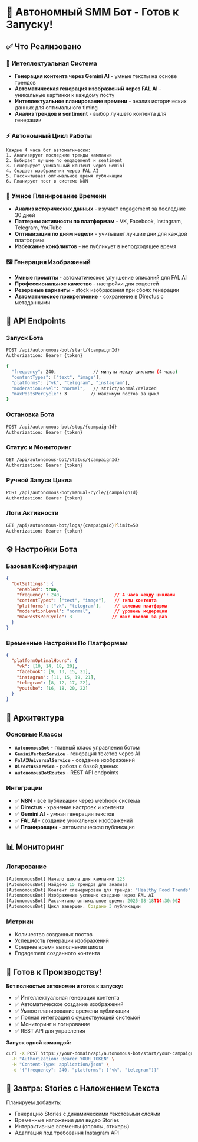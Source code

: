 # 🤖 Автономный SMM Бот - Готов к Запуску!

## ✅ Что Реализовано

### 🧠 **Интеллектуальная Система**
- **Генерация контента через Gemini AI** - умные тексты на основе трендов
- **Автоматическая генерация изображений через FAL AI** - уникальные картинки к каждому посту
- **Интеллектуальное планирование времени** - анализ исторических данных для оптимального timing
- **Анализ трендов и sentiment** - выбор лучшего контента для генерации

### ⚡ **Автономный Цикл Работы**
```
Каждые 4 часа бот автоматически:
1. Анализирует последние тренды кампании
2. Выбирает лучшие по engagement и sentiment
3. Генерирует уникальный контент через Gemini
4. Создает изображения через FAL AI
5. Рассчитывает оптимальное время публикации
6. Планирует пост в системе N8N
```

### 🎯 **Умное Планирование Времени**
- **Анализ исторических данных** - изучает engagement за последние 30 дней
- **Паттерны активности по платформам** - VK, Facebook, Instagram, Telegram, YouTube
- **Оптимизация по дням недели** - учитывает лучшие дни для каждой платформы
- **Избежание конфликтов** - не публикует в неподходящее время

### 🖼️ **Генерация Изображений**
- **Умные промпты** - автоматическое улучшение описаний для FAL AI
- **Профессиональное качество** - настройки для соцсетей
- **Резервные варианты** - stock изображения при сбоях генерации
- **Автоматическое прикрепление** - сохранение в Directus с метаданными

## 🚀 API Endpoints

### Запуск Бота
```bash
POST /api/autonomous-bot/start/{campaignId}
Authorization: Bearer {token}

{
  "frequency": 240,              // минуты между циклами (4 часа)
  "contentTypes": ["text", "image"],
  "platforms": ["vk", "telegram", "instagram"],
  "moderationLevel": "normal",   // strict/normal/relaxed
  "maxPostsPerCycle": 3         // максимум постов за цикл
}
```

### Остановка Бота
```bash
POST /api/autonomous-bot/stop/{campaignId}
Authorization: Bearer {token}
```

### Статус и Мониторинг
```bash
GET /api/autonomous-bot/status/{campaignId}
Authorization: Bearer {token}
```

### Ручной Запуск Цикла
```bash
POST /api/autonomous-bot/manual-cycle/{campaignId}
Authorization: Bearer {token}
```

### Логи Активности
```bash
GET /api/autonomous-bot/logs/{campaignId}?limit=50
Authorization: Bearer {token}
```

## ⚙️ Настройки Бота

### Базовая Конфигурация
```json
{
  "botSettings": {
    "enabled": true,
    "frequency": 240,                    // 4 часа между циклами
    "contentTypes": ["text", "image"],   // типы контента
    "platforms": ["vk", "telegram"],     // целевые платформы
    "moderationLevel": "normal",         // уровень модерации
    "maxPostsPerCycle": 3               // макс постов за раз
  }
}
```

### Временные Настройки По Платформам
```json
{
  "platformOptimalHours": {
    "vk": [10, 14, 18, 20],
    "facebook": [9, 13, 15, 21], 
    "instagram": [11, 15, 19, 21],
    "telegram": [8, 12, 17, 22],
    "youtube": [16, 18, 20, 22]
  }
}
```

## 🔧 Архитектура

### Основные Классы
- **`AutonomousBot`** - главный класс управления ботом
- **`GeminiVertexService`** - генерация текстов через AI
- **`FalAIUniversalService`** - создание изображений
- **`DirectusService`** - работа с базой данных
- **`autonomousBotRoutes`** - REST API endpoints

### Интеграции
- ✅ **N8N** - все публикации через webhook система
- ✅ **Directus** - хранение настроек и контента
- ✅ **Gemini AI** - умная генерация текстов
- ✅ **FAL AI** - создание уникальных изображений
- ✅ **Планировщик** - автоматическая публикация

## 📊 Мониторинг

### Логирование
```javascript
[AutonomousBot] Начало цикла для кампании 123
[AutonomousBot] Найдено 15 трендов для анализа
[AutonomousBot] Контент сгенерирован для тренда: "Healthy Food Trends"
[AutonomousBot] Изображение успешно создано через FAL AI
[AutonomousBot] Рассчитано оптимальное время: 2025-08-18T14:30:00Z
[AutonomousBot] Цикл завершен. Создано 3 публикации
```

### Метрики
- Количество созданных постов
- Успешность генерации изображений
- Среднее время выполнения цикла
- Engagement созданного контента

## 🎉 Готов к Производству!

**Бот полностью автономен и готов к запуску:**
- ✅ Интеллектуальная генерация контента
- ✅ Автоматическое создание изображений  
- ✅ Умное планирование времени публикации
- ✅ Полная интеграция с существующей системой
- ✅ Мониторинг и логирование
- ✅ REST API для управления

**Запуск одной командой:**
```bash
curl -X POST https://your-domain/api/autonomous-bot/start/your-campaign-id \
  -H "Authorization: Bearer YOUR_TOKEN" \
  -H "Content-Type: application/json" \
  -d '{"frequency": 240, "platforms": ["vk", "telegram"]}'
```

## 🔮 Завтра: Stories с Наложением Текста
Планируем добавить:
- Генерацию Stories с динамическими текстовыми слоями
- Временные наложения для видео Stories
- Интерактивные элементы (опросы, стикеры)
- Адаптация под требования Instagram API